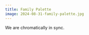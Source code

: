 ```yaml
---
title: Family Palette
image: 2024-08-31-family-palette.jpg
---
```


We are chromatically in sync.

<!--more-->
